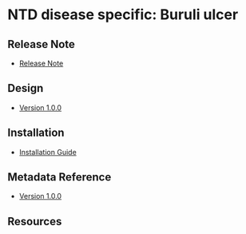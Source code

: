 # NTD disease specific: Buruli ulcer

## Release Note

- [Release Note](#ntd-bur-ds-release-note)

## Design

- [Version 1.0.0](#ntd-bur-ds-design)

## Installation

- [Installation Guide](#ntd-bur-ds-installation)

## Metadata Reference

- [Version 1.0.0](https://packages.dhis2.org/en/NTD_BUR_DS/1.0.0/DHIS2.41/NTD_BUR_DS_COMPLETE_1.0.0_DHIS2.41.xlsx)

## Resources
